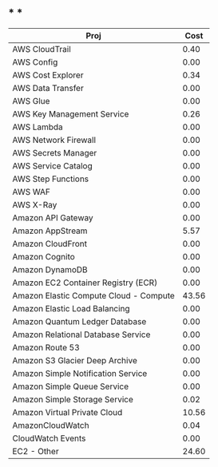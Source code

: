 ## * *

|Proj|Cost|
|-|-|
|AWS CloudTrail|0.40|
|AWS Config|0.00|
|AWS Cost Explorer|0.34|
|AWS Data Transfer|0.00|
|AWS Glue|0.00|
|AWS Key Management Service|0.26|
|AWS Lambda|0.00|
|AWS Network Firewall|0.00|
|AWS Secrets Manager|0.00|
|AWS Service Catalog|0.00|
|AWS Step Functions|0.00|
|AWS WAF|0.00|
|AWS X-Ray|0.00|
|Amazon API Gateway|0.00|
|Amazon AppStream|5.57|
|Amazon CloudFront|0.00|
|Amazon Cognito|0.00|
|Amazon DynamoDB|0.00|
|Amazon EC2 Container Registry (ECR)|0.00|
|Amazon Elastic Compute Cloud - Compute|43.56|
|Amazon Elastic Load Balancing|0.00|
|Amazon Quantum Ledger Database|0.00|
|Amazon Relational Database Service|0.00|
|Amazon Route 53|0.00|
|Amazon S3 Glacier Deep Archive|0.00|
|Amazon Simple Notification Service|0.00|
|Amazon Simple Queue Service|0.00|
|Amazon Simple Storage Service|0.02|
|Amazon Virtual Private Cloud|10.56|
|AmazonCloudWatch|0.04|
|CloudWatch Events|0.00|
|EC2 - Other|24.60|

